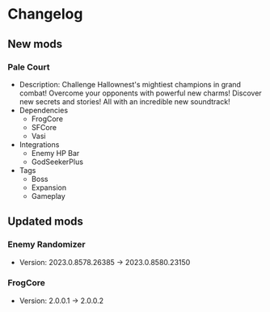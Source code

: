 # Changelog


## New mods

### Pale Court

- Description: Challenge Hallownest&#x27;s mightiest champions in grand combat!
Overcome your opponents with powerful new charms!
Discover new secrets and stories!
All with an incredible new soundtrack!
- Dependencies
  + FrogCore
  + SFCore
  + Vasi
- Integrations
  + Enemy HP Bar
  + GodSeekerPlus
- Tags
  + Boss
  + Expansion
  + Gameplay


## Updated mods

### Enemy Randomizer

- Version: 2023.0.8578.26385 -> 2023.0.8580.23150

### FrogCore

- Version: 2.0.0.1 -> 2.0.0.2

